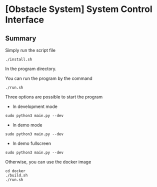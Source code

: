 # [Obstacle System] System Control Interface

## Summary

Simply run the script file 
```
./install.sh
```
In the program directory.

You can run the program by the command
```
./run.sh
```

Three options are possible to start the program
- In development mode
```
sudo python3 main.py --dev
```
- In demo mode
```
sudo python3 main.py --dev
```
- In demo fullscreen
```
sudo python3 main.py --dev
```

Otherwise, you can use the docker image
```
cd docker
./build.sh
./run.sh
```
